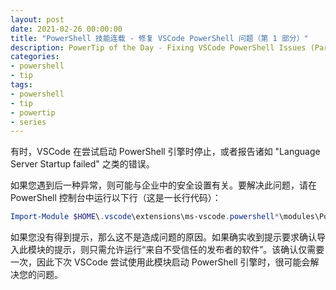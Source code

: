 ```yaml
---
layout: post
date: 2021-02-26 00:00:00
title: "PowerShell 技能连载 - 修复 VSCode PowerShell 问题（第 1 部分）"
description: PowerTip of the Day - Fixing VSCode PowerShell Issues (Part 1)
categories:
- powershell
- tip
tags:
- powershell
- tip
- powertip
- series
---
```

有时，VSCode 在尝试启动 PowerShell 引擎时停止，或者报告诸如 "Language Server Startup failed" 之类的错误。

如果您遇到后一种异常，则可能与企业中的安全设置有关。要解决此问题，请在 PowerShell 控制台中运行以下行（这是一长行代码）：

```powershell
Import-Module $HOME\.vscode\extensions\ms-vscode.powershell*\modules\PowerShellEditorServices\PowerShellEditorServices.psd1
```

如果您没有得到提示，那么这不是造成问题的原因。如果确实收到提示要求确认导入此模块的提示，则只需允许运行“来自不受信任的发布者的软件”。该确认仅需要一次，因此下次 VSCode 尝试使用此模块启动 PowerShell 引擎时，很可能会解决您的问题。

<!--本文国际来源：[Fixing VSCode PowerShell Issues (Part 1)](https://community.idera.com/database-tools/powershell/powertips/b/tips/posts/fixing-vscode-powershell-issues-part-1)-->
